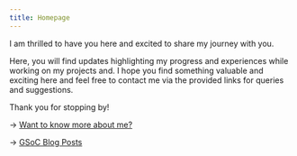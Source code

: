 ```yaml
---
title: Homepage
---
```



I am thrilled to have you here and excited to share my journey with you.

Here, you will find updates highlighting my progress and experiences while working on my projects and. I hope you find something valuable and exciting here and feel free to contact me via the provided links for queries and suggestions.

Thank you for stopping by!

→ [Want to know more about me?](about) 

→ [GSoC Blog Posts](/articles)